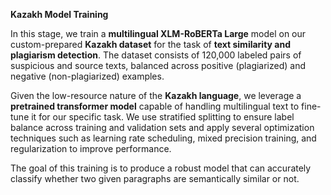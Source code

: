 **Kazakh Model Training**  

In this stage, we train a **multilingual XLM-RoBERTa Large** model on our custom-prepared **Kazakh dataset** for the task of **text similarity and plagiarism detection**. The dataset consists of 120,000 labeled pairs of suspicious and source texts, balanced across positive (plagiarized) and negative (non-plagiarized) examples.

Given the low-resource nature of the **Kazakh language**, we leverage a **pretrained transformer model** capable of handling multilingual text to fine-tune it for our specific task. We use stratified splitting to ensure label balance across training and validation sets and apply several optimization techniques such as learning rate scheduling, mixed precision training, and regularization to improve performance.

The goal of this training is to produce a robust model that can accurately classify whether two given paragraphs are semantically similar or not.
